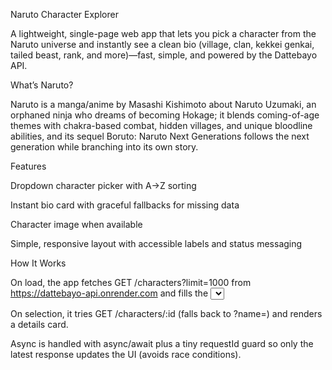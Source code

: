 Naruto Character Explorer

A lightweight, single-page web app that lets you pick a character from the Naruto universe and instantly see a clean bio (village, clan, kekkei genkai, tailed beast, rank, and more)—fast, simple, and powered by the Dattebayo API.

What’s Naruto?

Naruto is a manga/anime by Masashi Kishimoto about Naruto Uzumaki, an orphaned ninja who dreams of becoming Hokage; it blends coming-of-age themes with chakra-based combat, hidden villages, and unique bloodline abilities, and its sequel Boruto: Naruto Next Generations follows the next generation while branching into its own story.

Features

Dropdown character picker with A→Z sorting

Instant bio card with graceful fallbacks for missing data

Character image when available

Simple, responsive layout with accessible labels and status messaging

How It Works

On load, the app fetches GET /characters?limit=1000 from https://dattebayo-api.onrender.com
 and fills the <select>.

On selection, it tries GET /characters/:id (falls back to ?name=) and renders a details card.

Async is handled with async/await plus a tiny requestId guard so only the latest response updates the UI (avoids race conditions).
